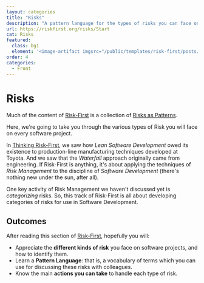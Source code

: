 ```yaml
---
layout: categories
title: "Risks"
description: "A pattern language for the types of risks you can face on a software project"
url: https://riskfirst.org/risks/Start
cat: Risks
featured: 
  class: bg1
  element: '<image-artifact imgsrc="/public/templates/risk-first/posts/dictionary.svg">Track 3: Risks</image-artifact>'
order: 4
categories:
  - Front
---
```


# Risks

Much of the content of [Risk-First](https://riskfirst.org) is a collection of [Risks as Patterns](../overview/A-Pattern-Language.md).  

Here, we're going to take you through the various types of Risk you will face on every software project.  

In [Thinking Risk-First](../thinking/One-Size-Fits-No-One.md), we saw how _Lean Software Development_ owed its existence to production-line manufacturing techniques developed at Toyota.  And we saw that the _Waterfall_ approach originally came from engineering.  If Risk-First is anything, it's about applying the techniques of _Risk Management_ to the discipline of _Software Development_ (there's nothing new under the sun, after all).  

One key activity of Risk Management we haven't discussed yet is _categorizing_ risks. So, this track of Risk-First is all about developing categories of risks for use in Software Development.

## Outcomes

After reading this section of [Risk-First](https://riskfirst.org), hopefully you will:

 - Appreciate the **different kinds of risk** you face on software projects, and how to identify them.
 - Learn a **Pattern Language**: that is, a vocabulary of terms which you can use for discussing these risks with colleagues.
 - Know the main **actions you can take** to handle each type of risk.